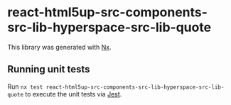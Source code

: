 # react-html5up-src-components-src-lib-hyperspace-src-lib-quote

This library was generated with [Nx](https://nx.dev).

## Running unit tests

Run `nx test react-html5up-src-components-src-lib-hyperspace-src-lib-quote` to execute the unit tests via [Jest](https://jestjs.io).

